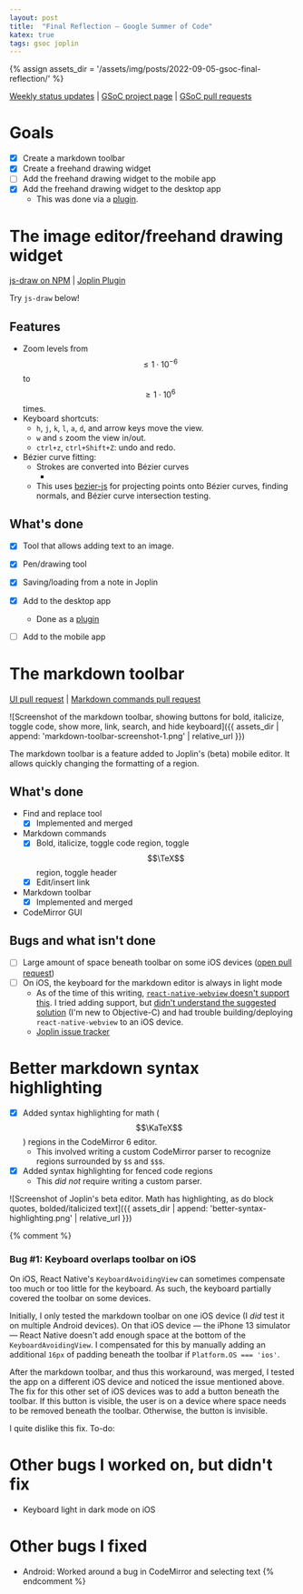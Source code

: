 ```yaml
---
layout: post
title:  "Final Reflection — Google Summer of Code"
katex: true
tags: gsoc joplin
---
```


{% assign assets_dir = '/assets/img/posts/2022-09-05-gsoc-final-reflection/' %}

<!-- Relevant links -->
[Weekly status updates][weekly-status-updates] | [GSoC project page][gsoc-project-page] | [GSoC pull requests][gsoc-pull-requests]

# Goals
 - [x] Create a markdown toolbar
 - [x] Create a freehand drawing widget
 - [ ] Add the freehand drawing widget to the mobile app
 - [x] Add the freehand drawing widget to the desktop app
   - This was done via a [plugin][js-draw-plugin].

# The image editor/freehand drawing widget
[js-draw on NPM][js-draw-npm] | [Joplin Plugin][js-draw-plugin]

Try `js-draw` below!

<script
    src="https://cdn.jsdelivr.net/npm/js-draw@0.1.6/dist/bundle.js" 
    integrity="sha256-DWAuEKrcAEBlWF1NjL89XzaKiImoIkZZvdOjyqUK2ag="
    crossorigin="anonymous"
></script>
<script>
    // Adds a save action to a js-draw editor's toolbar.
    function addSaveAction(editor, toolbar) {
        toolbar.addActionButton('Save', () => {
            const img = editor.toSVG();
            const blob = new Blob([ img.outerHTML ],  { type: 'image/svg+xml' });
            const objectURL = URL.createObjectURL(blob);
            ;
            const link = document.createElement('a');
            link.href = objectURL;
            link.innerText = 'Save';
            link.setAttribute('download', 'image.svg');
            ;
            document.body.appendChild(link);
            ;
            link.click();
            ;
            link.remove();
            URL.revokeObjectURL(objectURL);
        });
    }

    function initEditor(outputElemSelector, svgData) {
        const container = document.querySelector(outputElemSelector);
        const editor = new jsdraw.Editor(container, {
            wheelEventsEnabled: 'only-if-focused',
        });
        ;
        const toolbar = editor.addToolbar();
        addSaveAction(editor, toolbar);
        ;
        editor.getRootElement().style.height = '500px';
        editor.loadFromSVG(svgData);
    }
</script>
<div id='jsDrawDemo-1'></div>
<script>
    initEditor('#jsDrawDemo-1', `<svg viewBox="-1 -10 302.93333435058594 90" width="302.93333435058594" height="90" version="1.1" baseProfile="full" xmlns="http://www.w3.org/2000/svg"><text style="transform: matrix(1, 0, 0, 1, 29, 43); font-family: sans-serif; font-size: 32px; fill: rgb(128, 51, 128);">JS-Draw Demo!</text><path d="M319.9,7.9Q311.4,20 311.1,27.6L312.7,27.6Q312.8,20.6 321.1,8.9M311.1,27.6Q310.6,51.2 321.3,51.9L321.3,50.3Q311.9,50.3 312.7,27.6M321.3,51.9Q321.9,51.9 324.2,52.6L324.6,51Q322.2,50.4 321.3,50.3" fill="#803380"></path><path d="M332,20.5Q341.1,17.7 350.6,12.6L349.8,11.2Q340.5,16.3 331.6,19.1M350.6,12.6Q351.1,12.2 351.1,12.3L351.7,10.9Q350.9,10.7 349.8,11.2M351.1,12.3Q351.5,12.1 350.3,15.2L351.7,15.8Q353.1,11.8 351.7,10.9M350.3,15.2Q349.5,17.5 352.1,34.7L353.7,34.5Q351,17.5 351.7,15.8M352.1,34.7Q353.9,45.2 345.1,50.4L345.9,51.8Q355.3,45.8 353.7,34.5M345.1,50.4Q341.3,53.1 338.4,47.1L337,47.9Q340.8,54.6 345.9,51.8M338.4,47.1Q336.7,44.3 339.5,41.4L338.3,40.4Q335.2,44 337,47.9" fill="#803380"></path><path d="M373.8,19.2Q369.9,16.3 364.7,16.2L364.7,17.8Q369.4,17.7 372.8,20.4M364.7,16.2Q356.8,16.6 359.7,23.2L361.1,22.6Q358.2,17.4 364.7,17.8M359.7,23.2Q361.3,26.4 368.9,33.3L369.9,32.1Q362.5,25.4 361.1,22.6M368.9,33.3Q373.1,36.9 371,41.4L372.4,42Q374.6,36.5 369.9,32.1M371,41.4Q370.4,43.4 360.9,41.7L360.7,43.3Q370.9,44.9 372.4,42M360.9,41.7Q358.4,41.6 359.9,37.6L358.5,37.2Q357,42.3 360.7,43.3" fill="#803380"></path><path d="M378.9,30.3Q388.5,29.6 394.4,29.6L394.4,28Q388.5,28 378.7,28.7" fill="#803380"></path><path d="M399.1,13.2Q401.8,33.3 401.8,45.6L403.4,45.6Q403.4,33.2 400.7,13M401.8,45.6Q402.4,47.3 406.3,44.2L405.3,43Q402.8,45.8 403.4,45.6M406.3,44.2Q408.1,42.5 416.4,41.7L416.2,40.1Q407.5,41 405.3,43M416.4,41.7Q425.5,40.5 423.8,31.7L422.2,32.1Q424.2,39.6 416.2,40.1M423.8,31.7Q421.4,22 410.1,15.9L409.3,17.3Q420.2,23 422.2,32.1M410.1,15.9Q406.4,14.1 399.3,15.8L399.7,17.4Q406.3,15.6 409.3,17.3" fill="#803380"></path><path d="M425.3,23.7Q429.9,23.6 430.5,24.9L431.9,24.1Q430.5,22.2 425.3,22.1M430.5,24.9Q432.2,27.5 430,38L431.6,38.4Q433.7,27.4 431.9,24.1M430,38.2Q430,38.2 430,42.8L431.6,42.8Q431.6,38.2 431.6,38.2" fill="#803380"></path><path d="M431.5,25.6Q435.4,19.5 437.4,18.9L436.8,17.5Q434.3,18.4 430.1,24.8M437.4,18.9Q443.6,16.5 443.3,22.5L444.9,22.5Q444.5,15.2 436.8,17.5" fill="#803380"></path><path d="M450.3,23.9Q452.8,15.7 456.2,15.9L456.2,14.3Q451.7,14.6 448.9,23.5M456.2,15.9Q459.9,15.5 459.7,21.7L461.3,21.7Q461.1,14.5 456.2,14.3M459.7,21.7Q459.7,27 457.4,43.1L459,43.3Q461.3,27.2 461.3,21.7M457.4,43.1Q457.4,45.3 459.4,45.6L459.4,44Q458.6,44.3 459,43.3" fill="#803380"></path><path d="M461,35.6Q453.6,29.1 449.8,32.6L451,33.6Q453.4,30.7 460,36.8M449.8,32.6Q445.1,37.7 448.9,45.5L450.3,44.9Q446.7,37.8 451,33.6M448.9,45.5Q450.8,48.6 457.8,45.1L457,43.7Q451,47 450.3,44.9M457.8,45.1Q458.2,44.8 458.8,44.1L457.6,43.1Q457.1,43.7 457,43.7" fill="#803380"></path><path d="M464.2,32.6Q467.7,30.4 468.8,31.7L469.8,30.5Q467.7,28.8 463.4,31.2M468.8,31.7Q472.9,35.2 469.7,41.8L471.1,42.4Q474.4,35 469.8,30.5M469.7,41.8Q468.3,45.2 472.7,48.9L473.7,47.7Q469.8,44.7 471.1,42.4M472.7,48.9Q475.7,51 479.6,46.9L478.4,45.9Q475.4,49.4 473.7,47.7M479.6,46.9Q482.9,43.1 483,38.5L481.4,38.5Q481.5,42.6 478.4,45.9M483,38.5Q482.4,32.5 485.5,37.8L486.7,37Q482,31 481.4,38.5M485.5,37.8Q486.7,39.5 484.9,47L486.5,47.4Q488.3,39.4 486.7,37M484.9,47Q485.1,49.4 491.6,45.5L490.8,44.1Q485.7,47.9 486.5,47.4M491.5,45.5Q493.1,44.6 493.1,28.8L491.5,28.8Q491.5,44.1 490.9,44.1M493.1,28.8Q492.7,29.1 493.6,29.2L493.4,27.6Q491.9,27.8 491.5,28.8" fill="#803380"></path><path d="M490.8,15.3Q495,29.3 493.9,37.3L495.5,37.5Q496.5,29.1 492.4,14.9M493.9,37.3Q493.5,41.2 486.6,51.8L488,52.6Q494.9,41.8 495.5,37.5" fill="#803380"></path><text style="transform: matrix(0.332139, 0, 0, 0.332139, 31.3, 78.7); font-family: serif; font-size: 32px; fill: rgb(153, 125, 61);">⚠ To load saved images, please use the live demo linked in js-draw's README (see</text><text style="transform: matrix(0.332139, 0, 0, 0.332139, 46.3, 91.6); font-family: serif; font-size: 32px; fill: rgb(153, 125, 61);">its NPM landing page. ⚠</text><text style="transform: matrix(0.631849, 0, 0, 0.631849, 33.6, 130); font-family: serif; font-size: 32px; fill: rgb(92, 153, 61);">JS-Draw supports</text><text style="transform: matrix(0.631849, 0, 0, 0.631849, 56.3, 154); font-family: serif; font-size: 32px; fill: rgb(92, 153, 61);">• Zoom levels from less than 1·10⁻⁶ to</text><text style="transform: matrix(0.631849, 0, 0, 0.631849, 77.1, 181.1); font-family: serif; font-size: 32px; fill: rgb(92, 153, 61);">greater than 1·10⁶x.</text><text style="transform: matrix(2.55765e-7, 0, 0, 2.55765e-7, 250.457, 180.305); font-family: serif; font-size: 32px; fill: rgb(92, 153, 61);">This is an example of text drawn at</text><text style="transform: matrix(7.95172e-8, 0, 0, 7.95172e-8, 250.457, 180.305); font-family: serif; font-size: 32px; fill: rgb(92, 153, 61);">12,575,895x zoom.</text><path d="M265.62,176.07L265.62,164.26L255.99,164.26L255.99,176.07" fill="#ffffff"></path><text style="transform: matrix(0.402898, 0, 0, 0.336828, 256.941, 172.58); font-family: monospace; font-size: 32px; fill: rgb(92, 153, 61);">7</text><path d="M259.6,168.4Q260.5,168.4 263.4,168.1L263.4,168Q260.5,168.2 259.6,168.3" fill="#42cc33"></path><text style="transform: matrix(0.415397, 0, 0, 0.415397, 58.3, 210.9); font-family: monospace; font-size: 32px; fill: rgb(92, 153, 61);">• Loading and saving to SVGs.</text><text style="transform: matrix(0.415397, 0, 0, 0.415397, 58.7, 230.8); font-family: monospace; font-size: 32px; fill: rgb(92, 153, 61);">• Large images</text><text style="transform: matrix(0.16757, 0, 0, 0.16757, 80.3, 238.3); font-family: monospace; font-size: 32px; fill: rgb(92, 153, 61);">— When a large number of strokes are visible, the display is divided up into grids and sub-grids</text><text style="transform: matrix(0.16757, 0, 0, 0.16757, 87.1, 244.5); font-family: monospace; font-size: 32px; fill: rgb(92, 153, 61);">where each grid unit caches a rendered segment of the image.</text><text style="transform: matrix(0.0123646, 0.00713148, -0.00713872, 0.0123521, 283.63, 239.818); font-family: monospace; font-size: 32px; fill: rgb(92, 153, 61);">For some reason</text><text style="transform: matrix(0.0123646, 0.00713148, -0.00713872, 0.0123521, 287.264, 241.833); font-family: monospace; font-size: 32px; fill: rgba(92, 152, 60, 0.75);">, Safari and Firefox are able</text><text style="transform: matrix(0.0123646, 0.00713148, -0.00713872, 0.0123521, 283.433, 240.264); font-family: monospace; font-size: 32px; fill: rgba(92, 152, 60, 0.75);">to render images made with js-draw than Chrome and</text><text style="transform: matrix(0.0123646, 0.00713148, -0.00713872, 0.0123521, 283.192, 240.652); font-family: monospace; font-size: 32px; fill: rgba(92, 152, 60, 0.75);">Chrome-based browsers...</text><text style="transform: matrix(0.175012, 0, 0, 0.175012, 288, 167); font-family: monospace; font-size: 32px; fill: rgba(92, 152, 60, 0.75);">- Touchscreen, ctrl+scroll, and pinch zooming</text><text style="transform: matrix(0.175012, 0, 0, 0.175012, 402.1, 171.3); font-family: monospace; font-size: 32px; fill: rgba(92, 152, 60, 0.75);">↑</text><text style="transform: matrix(0.0695256, 0, 0, 0.0695256, 383.4, 174.1); font-family: monospace; font-size: 32px; fill: rgba(92, 152, 60, 0.75);">Pinch zooming may not work in Google Chrome.</text><text style="transform: matrix(0.0708614, 0, 0, 0.0708614, 393.2, 176.59); font-family: monospace; font-size: 32px; fill: rgba(92, 152, 60, 0.75);">It works in Firefox, though!</text><text style="transform: matrix(0.207017, 0, 0, 0.207017, 60.1, 256.9); font-family: monospace; font-size: 32px; fill: rgba(91, 152, 60, 0.957);">• Undo/redo</text><text style="transform: matrix(0.422008, 0, 0, 0.422008, 61.5, 267.8); font-family: monospace; font-size: 32px; fill: rgba(91, 152, 60, 0.957);">• Rotating the viewport</text><text style="transform: matrix(0.0258574, 0.00809798, -0.00692848, 0.0302221, 247.362, 260.159); font-family: monospace; font-size: 32px; fill: rgba(91, 152, 60, 0.957);">(with a touchscreen or by pressing R or r on a keyboard.)</text><text style="transform: matrix(0.149962, 0, 0, 0.149962, 62.7, 275.5); font-family: monospace; font-size: 32px; fill: rgba(91, 152, 60, 0.957);">• Vim-like h,j,k,l keyboard navigation.</text><text style="transform: matrix(0.034576, 0, 0, 0.034576, 63.26, 278.06); font-family: monospace; font-size: 32px; fill: rgba(91, 152, 60, 0.957);">• Accessibility announcements when undoing/redoing/adding strokes and text.</text><text style="transform: matrix(0.213993, 0, 0, 0.213993, 61.7, 286.5); font-family: monospace; font-size: 32px; fill: rgba(91, 152, 60, 0.957);">• Bézier curve fitting</text><text style="transform: matrix(0.0493392, 0, 0, 0.0493392, 72.5, 288.9); font-family: monospace; font-size: 32px; fill: rgba(91, 152, 60, 0.957);">— Curve fitting is done with the help of bezier-js</text><text style="transform: matrix(0.00734983, 0, 0, 0.00734983, 111.668, 289.357); font-family: monospace; font-size: 32px; fill: rgba(60, 147, 152, 0.957);">https://www.npmjs.com/package/bezier-js</text><text style="transform: matrix(0.0378354, 0, 0, 0.0378354, 63, 294); font-family: monospace; font-size: 32px; fill: rgba(60, 152, 72, 0.957);">• Pen pressure sensitivity</text><text style="transform: matrix(0.0587694, 0, 0, 0.0587694, 63.12, 290.85); font-family: monospace; font-size: 32px; fill: rgba(60, 152, 72, 0.957);">• Rotating/scaling strokes</text><text style="transform: matrix(0.036969, 0, 0, 0.036969, 63.27, 296.44); font-family: monospace; font-size: 32px; fill: rgba(60, 152, 72, 0.957);">• Changing pen colors</text><text style="transform: matrix(0.0173823, 0, 0, 0.0173823, 78.95, 295.77); font-family: monospace; font-size: 32px; fill: rgba(60, 152, 72, 0.957);">With the help of the Coloris color picker library!</text><text style="transform: matrix(0.00282858, 0, 0, 0.00282858, 87.13, 295.915); font-family: monospace; font-size: 32px; fill: rgba(79, 152, 60, 0.957);">on NPM</text><text style="transform: matrix(0.00282858, 0, 0, 0.00282858, 86.091, 295.928); font-family: monospace; font-size: 32px; fill: rgba(152, 118, 60, 0.957);">@melloware/coloris</text><text style="transform: matrix(0.0013122, 0, 0, 0.0013122, 86.105, 296.023); font-family: monospace; font-size: 32px; fill: rgba(60, 150, 152, 0.957);">https://www.npmjs.com/package/@melloware/coloris</text><text style="transform: matrix(0.124112, 0, 0, 0.124112, 62.9, 299.9); font-family: monospace; font-size: 32px; fill: rgba(62, 152, 60, 0.957);">• Loading/saving from/to SVG</text><text style="transform: matrix(0.0160498, 0, 0, 0.0160498, 69.98, 300.37); font-family: monospace; font-size: 32px; fill: rgba(62, 152, 60, 0.957);">↑</text><text style="transform: matrix(0.00375766, 0, 0, 0.00375766, 69.544, 300.573); font-family: monospace; font-size: 32px; fill: rgba(140, 152, 60, 0.957);">Only supports a very limited subset of SVG, even if it does try to preserve unrecognized SVG elements.</text><text style="transform: matrix(0.0438965, 0, 0, 0.0438965, 294.8, 170.6); font-family: monospace; font-size: 32px; fill: rgba(140, 152, 60, 0.957);">(You can also zoom by pressing the w and s keys!</text><text style="transform: matrix(0.0309699, 0, 0, 0.0408575, 335.28, 170.564); font-family: monospace; font-size: 32px; fill: rgba(140, 152, 60, 0.957);">)</text><path d="M324.06031778599373,170.9296822140063L324.19968221400626,170.79031778599372L325.40031778599376,170.79031778599372L325.40031778599376,169.5996822140063L324.19968221400626,169.5996822140063L324.19968221400626,170.79031778599372L324.06031778599373,170.9296822140063L324.06031778599373,169.4603177859937L325.5396822140063,169.4603177859937L325.5396822140063,170.9296822140063" fill="#aba93a"></path><path d="M329.27031778599377,170.8996822140063L329.4096822140063,170.76031778599372L330.3803177859937,170.76031778599372L330.3803177859937,169.5696822140063L329.4096822140063,169.5696822140063L329.4096822140063,170.76031778599372L329.27031778599377,170.8996822140063L329.27031778599377,169.4303177859937L330.51968221400625,169.4303177859937L330.51968221400625,170.8996822140063" fill="#aba93a"></path><path d="M93.81890784172289,276.2010921582771L94.0010921582771,276.0189078417229L97.6689078417229,276.0189078417229L97.6689078417229,271.1710921582771L94.0010921582771,271.1710921582771L94.0010921582771,276.0189078417229L93.81890784172289,276.2010921582771L93.81890784172289,270.9889078417229L97.85109215827711,270.9889078417229L97.85109215827711,276.2010921582771" fill="#aba93a"></path><path d="M99.5289078417229,276.8410921582771L99.71109215827711,276.6589078417229L102.8889078417229,276.6589078417229L102.8889078417229,271.5010921582771L99.71109215827711,271.5010921582771L99.71109215827711,276.6589078417229L99.5289078417229,276.8410921582771L99.5289078417229,271.31890784172293L103.07109215827711,271.31890784172293L103.07109215827711,276.8410921582771" fill="#aba93a"></path><path d="M105.6389078417229,275.9910921582771L105.82109215827711,275.80890784172294L109.1189078417229,275.80890784172294L109.1189078417229,271.1710921582771L105.82109215827711,271.1710921582771L105.82109215827711,275.80890784172294L105.6389078417229,275.9910921582771L105.6389078417229,270.9889078417229L109.30109215827711,270.9889078417229L109.30109215827711,275.9910921582771" fill="#aba93a"></path><path d="M111.3889078417229,276.0710921582771L111.57109215827711,275.8889078417229L114.62890784172289,275.8889078417229L114.62890784172289,271.3010921582771L111.57109215827711,271.3010921582771L111.57109215827711,275.8889078417229L111.3889078417229,276.0710921582771L111.3889078417229,271.1189078417229L114.8110921582771,271.1189078417229L114.8110921582771,276.0710921582771" fill="#aba93a"></path><text style="transform: matrix(0.124325, 0, 0, 0.124325, 42.8, 315.5); font-family: serif; font-size: 32px; fill: rgba(140, 152, 60, 0.957);">Does NOT yet support (among other things)</text><text style="transform: matrix(0.0735582, 0, 0, 0.0735582, 49.4, 318.9); font-family: serif; font-size: 32px; fill: rgba(140, 152, 60, 0.957);">• Editing existing text</text><text style="transform: matrix(0.0735582, 0, 0, 0.0735582, 49.55, 320.32); font-family: serif; font-size: 32px; fill: rgba(140, 152, 60, 0.957);">• Realtime collaboration</text></svg>`);
</script>

## Features
 * Zoom levels from $$\leq 1\cdot 10^{-6}$$ to $$\geq 1\cdot 10^6$$ times.
 * Keyboard shortcuts:
    * `h`, `j`, `k`, `l`, `a`, `d`, and arrow keys move the view.
    * `w` and `s` zoom the view in/out.
    * `ctrl+z`, `ctrl+Shift+Z`: undo and redo.
 * Bézier curve fitting:
    * Strokes are converted into Bézier curves
      * <div id='jsDrawDemo-2'></div>
    * This uses [bezier-js](https://www.npmjs.com/package/bezier-js) for projecting points onto Bézier curves, finding normals, and Bézier curve intersection testing.

<script>
    initEditor('#jsDrawDemo-2', `<svg viewBox="188 133 785.7807895409187 481" width="785.7807895409187" height="481" version="1.1" baseProfile="full" xmlns="http://www.w3.org/2000/svg"><path d="M883,135Q877,358 847,402L915,446Q957,375 963,137M847,402Q784,533 655,383L597,439Q789,614 915,446M655,383Q636,363 582,290L516,338Q573,415 597,439M582,290Q552,256 443,224L421,302Q513,327 516,338M443,224Q352,212 271,362L343,398Q395,281 421,302M271,362Q235,434 210,463L272,515Q303,478 343,398M210,463Q197,479 188,505L264,531Q268,518 272,515" fill="#803380"></path><path d="M444,225Q437,256 422,308L424,308Q439,257 446,225" fill="#cc6633"></path><path d="M272,365Q333,401 341,402L341,400Q334,399 274,363" fill="#cc6633"></path><path d="M212,468Q222,477 251,505L253,503Q224,475 214,466M251,505Q254,508 264,515L266,513Q256,506 253,503M264,515Q265,515 267,519L269,517Q267,514 266,513" fill="#cc6633"></path><path d="M517,339Q534,328 585,297L583,295Q532,327 515,337M585,297Q585,296 587,295L585,293Q584,295 583,295" fill="#cc6633"></path><path d="M599,440Q637,387 649,380L647,378Q636,385 597,438" fill="#cc6633"></path><path d="M849,402Q906,426 910,434L912,434Q907,424 849,400M910,434Q912,438 919,447L921,445Q914,437 912,434" fill="#cc6633"></path><path d="M885,135Q931,141 963,141L963,139Q931,139 885,133" fill="#cc6633"></path><path d="M190,508Q209,513 267,532L267,530Q210,512 190,506" fill="#cc6633"></path><text style="transform: matrix(0.887799, 0, 0, 0.887799, 285.5, 543.8); font-family: sans-serif; font-size: 32px; fill: rgb(128, 113, 51);">Each segment (marked in orange) is made up of</text><text style="transform: matrix(0.887799, 0, 0, 0.887799, 286.4, 568.9); font-family: sans-serif; font-size: 32px; fill: rgb(128, 113, 51);">two lines and two Bézier curves.</text><text style="transform: matrix(0.887799, 0, 0, 0.887799, 289.1, 599); font-family: sans-serif; font-size: 32px; fill: rgb(128, 113, 51);">Fitting is done with heuristics.</text></svg>`);
</script>

## What's done
 - [x] Tool that allows adding text to an image.
 - [x] Pen/drawing tool
 - [x] Saving/loading from a note in Joplin
 - [x] Add to the desktop app
    - Done as a [plugin][js-draw-plugin]
 - [ ] Add to the mobile app


# The markdown toolbar
[UI pull request][markdown-toolbar-ui-pr] | [Markdown commands pull request][markdown-commands-pr]

![Screenshot of the markdown toolbar, showing buttons for bold, italicize, toggle code, show more, link, search, and hide keyboard]({{ assets_dir | append: 'markdown-toolbar-screenshot-1.png' | relative_url }})

The markdown toolbar is a feature added to Joplin's (beta) mobile editor. It allows quickly changing the formatting of a region.

## What's done
 - Find and replace tool
    - [x] Implemented and merged
 - Markdown commands
    - [x] Bold, italicize, toggle code region, toggle $$\TeX$$ region, toggle header
    - [x] Edit/insert link
 - Markdown toolbar
    - [x] Implemented and merged
 - CodeMirror GUI

## Bugs and what isn't done
 - [ ] Large amount of space beneath toolbar on some iOS devices ([open pull request](https://github.com/laurent22/joplin/pull/6823))
 - [ ] On iOS, the keyboard for the markdown editor is always in light mode
    - As of the time of this writing, [`react-native-webview` doesn't support this](https://github.com/react-native-webview/react-native-webview/issues/1634). I tried adding support, but [didn't understand the suggested solution](https://stackoverflow.com/questions/28664984/custom-webview-keyboard-issues/47949089#47949089) (I'm new to Objective-C) and had trouble building/deploying `react-native-webview` to an iOS device.
    - [Joplin issue tracker](https://github.com/laurent22/joplin/issues/5775)

# Better markdown syntax highlighting

- [x] Added syntax highlighting for math ($$\KaTeX$$) regions in the CodeMirror 6 editor.
    - This involved writing a custom CodeMirror parser to recognize regions surrounded by `$`s and `$$`s.
- [x] Added syntax highlighting for fenced code regions
    - This *did not* require writing a custom parser.

![Screenshot of Joplin's beta editor. Math has highlighting, as do block quotes, bolded/italicized text]({{ assets_dir | append: 'better-syntax-highlighting.png' | relative_url }})


{% comment %}
### Bug #1: Keyboard overlaps toolbar on iOS

On iOS, React Native's `KeyboardAvoidingView` can sometimes compensate too much or too little for the keyboard. As such, the keyboard partially covered the toolbar on some devices.

Initially, I only tested the markdown toolbar on one iOS device (I _did_ test it on multiple Android devices). On that iOS device — the iPhone 13 simulator — React Native doesn't add enough space at the bottom of the `KeyboardAvoidingView`. I compensated for this by manually adding an additional `16px` of padding beneath the toolbar if `Platform.OS === 'ios'`.

After the markdown toolbar, and thus this workaround, was merged, I tested the app on a different iOS device and noticed the issue mentioned above. The fix for this other set of iOS devices was to add a button beneath the toolbar. If this button is visible, the user is on a device where space needs to be removed beneath the toolbar. Otherwise, the button is invisible.

I quite dislike this fix.
To-do:
# Other bugs I worked on, but didn't fix
 - Keyboard light in dark mode on iOS
# Other bugs I fixed
 - Android: Worked around a bug in CodeMirror and selecting text
{% endcomment %}

[markdown-commands-pr]: https://github.com/laurent22/joplin/pull/6707
[markdown-toolbar-ui-pr]: https://github.com/laurent22/joplin/pull/6753
[js-draw-npm]: https://www.npmjs.com/package/js-draw
[js-draw-plugin]: https://discourse.joplinapp.org/t/plugin-js-draw-integration/27114
[gsoc-project-page]: https://summerofcode.withgoogle.com/proposals/details/kkfqMKMK
[weekly-status-updates]: https://discourse.joplinapp.org/tags/c/gsoc-projects/mobile-editor-improvements/29/report
[gsoc-pull-requests]: https://github.com/laurent22/joplin/pulls?q=is%3Apr+author%3Apersonalizedrefrigerator++created%3A%3C2022-09-08